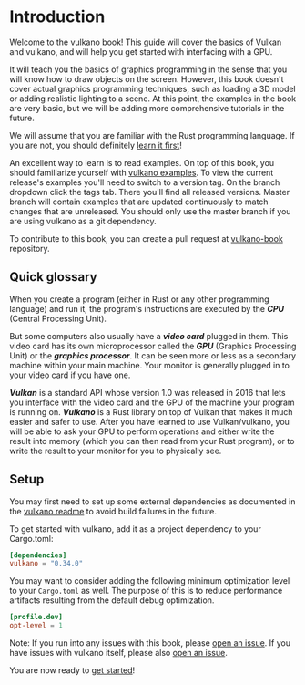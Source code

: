 # Introduction

Welcome to the vulkano book! This guide will cover the basics of Vulkan and vulkano, and will help 
you get started with interfacing with a GPU.

It will teach you the basics of graphics programming in the sense that you will know how to draw 
objects on the screen. However, this book doesn't cover actual graphics programming techniques, 
such as loading a 3D model or adding realistic lighting to a scene. At this point, the examples in 
the book are very basic, but we will be adding more comprehensive tutorials in the future.

We will assume that you are familiar with the Rust programming language. If you are not, you should 
definitely [learn it first](https://www.rust-lang.org/documentation.html)!

An excellent way to learn is to read examples. On top of this book, you should familiarize 
yourself with [vulkano examples](https://github.com/vulkano-rs/vulkano/tree/master/examples). To 
view the current release's examples you'll need to switch to a version tag. On the branch dropdown 
click the tags tab. There you'll find all released versions. Master branch will contain examples 
that are updated continuously to match changes that are unreleased. You should only use the master 
branch if you are using vulkano as a git dependency.

To contribute to this book, you can create a pull request at 
[vulkano-book](https://github.com/vulkano-rs/vulkano-book) repository.

## Quick glossary

When you create a program (either in Rust or any other programming language) and run it, the
program's instructions are executed by the ***CPU*** (Central Processing Unit).

But some computers also usually have a ***video card*** plugged in them. This video card has its
own microprocessor called the ***GPU*** (Graphics Processing Unit) or the ***graphics processor***.
It can be seen more or less as a secondary machine within your main machine. Your monitor is
generally plugged in to your video card if you have one.

***Vulkan*** is a standard API whose version 1.0 was released in 2016 that lets you interface with
the video card and the GPU of the machine your program is running on. ***Vulkano*** is a Rust
library on top of Vulkan that makes it much easier and safer to use. After you have learned to
use Vulkan/vulkano, you will be able to ask your GPU to perform operations and either write the
result into memory (which you can then read from your Rust program), or to write the result to your
monitor for you to physically see.

## Setup

You may first need to set up some external dependencies as documented in the [vulkano 
readme](https://github.com/vulkano-rs/vulkano/blob/master/README.md#setup-and-troubleshooting) to 
avoid build failures in the future.

To get started with vulkano, add it as a project dependency to your Cargo.toml:

```toml
[dependencies]
vulkano = "0.34.0"
```

You may want to consider adding the following minimum optimization level to your `Cargo.toml` as 
well. The purpose of this is to reduce performance artifacts resulting from the default debug 
optimization.

```toml
[profile.dev]
opt-level = 1 
```

Note: If you run into any issues with this book, please [open an 
issue](https://github.com/vulkano-rs/vulkano-book/issues). If you have issues with vulkano itself, 
please also [open an issue](https://github.com/vulkano-rs/vulkano/issues).

You are now ready to [get started](../02-initialization/01-initialization.html)!
